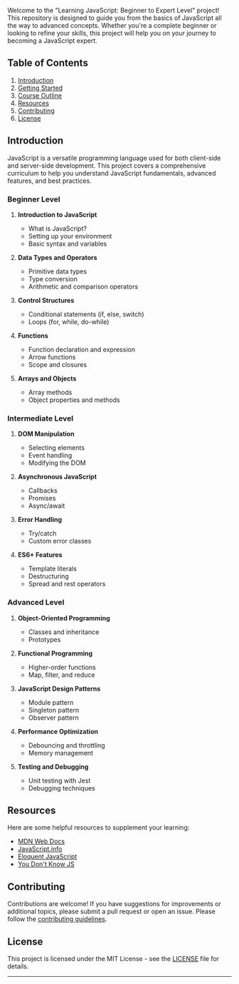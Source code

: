 Welcome to the "Learning JavaScript: Beginner to Expert Level" project! This repository is designed to guide you from the basics of JavaScript all the way to advanced concepts. Whether you're a complete beginner or looking to refine your skills, this project will help you on your journey to becoming a JavaScript expert.

## Table of Contents

1. [Introduction](#introduction)
2. [Getting Started](#getting-started)
3. [Course Outline](#course-outline)
4. [Resources](#resources)
5. [Contributing](#contributing)
6. [License](#license)

## Introduction

JavaScript is a versatile programming language used for both client-side and server-side development. This project covers a comprehensive curriculum to help you understand JavaScript fundamentals, advanced features, and best practices.

### Beginner Level

1. **Introduction to JavaScript**
   - What is JavaScript?
   - Setting up your environment
   - Basic syntax and variables

2. **Data Types and Operators**
   - Primitive data types
   - Type conversion
   - Arithmetic and comparison operators

3. **Control Structures**
   - Conditional statements (if, else, switch)
   - Loops (for, while, do-while)

4. **Functions**
   - Function declaration and expression
   - Arrow functions
   - Scope and closures

5. **Arrays and Objects**
   - Array methods
   - Object properties and methods

### Intermediate Level

1. **DOM Manipulation**
   - Selecting elements
   - Event handling
   - Modifying the DOM

2. **Asynchronous JavaScript**
   - Callbacks
   - Promises
   - Async/await

3. **Error Handling**
   - Try/catch
   - Custom error classes

4. **ES6+ Features**
   - Template literals
   - Destructuring
   - Spread and rest operators

### Advanced Level

1. **Object-Oriented Programming**
   - Classes and inheritance
   - Prototypes

2. **Functional Programming**
   - Higher-order functions
   - Map, filter, and reduce

3. **JavaScript Design Patterns**
   - Module pattern
   - Singleton pattern
   - Observer pattern

4. **Performance Optimization**
   - Debouncing and throttling
   - Memory management

5. **Testing and Debugging**
   - Unit testing with Jest
   - Debugging techniques

## Resources

Here are some helpful resources to supplement your learning:

- [MDN Web Docs](https://developer.mozilla.org/en-US/docs/Web/JavaScript)
- [JavaScript.info](https://javascript.info/)
- [Eloquent JavaScript](https://eloquentjavascript.net/)
- [You Don't Know JS](https://github.com/getify/You-Dont-Know-JS)

## Contributing

Contributions are welcome! If you have suggestions for improvements or additional topics, please submit a pull request or open an issue. Please follow the [contributing guidelines](CONTRIBUTING.md).

## License

This project is licensed under the MIT License - see the [LICENSE](LICENSE) file for details.

---

